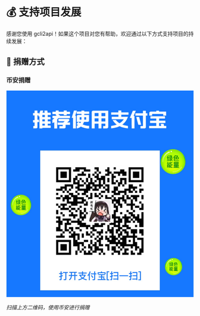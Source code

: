 # 💰 支持项目发展

感谢您使用 gcli2api！如果这个项目对您有帮助，欢迎通过以下方式支持项目的持续发展：

## 💝 捐赠方式

### 币安捐赠

![币安捐赠二维码](捐赠.jpg)

*扫描上方二维码，使用币安进行捐赠*